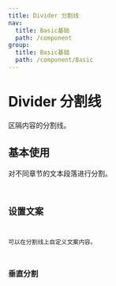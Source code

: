 ```yaml
---
title: Divider 分割线
nav:
  title: Basic基础
  path: /component
group:
  title: Basic基础
  path: /component/Basic
---
```


# Divider 分割线
区隔内容的分割线。


## 基本使用
对不同章节的文本段落进行分割。
<code src='./demo/index1.jsx'>

## 设置文案
可以在分割线上自定义文案内容。
<code src='./demo/index2.jsx'>

## 垂直分割
<code src='./demo/index3.jsx'>

<API src='./Divider.tsx' />